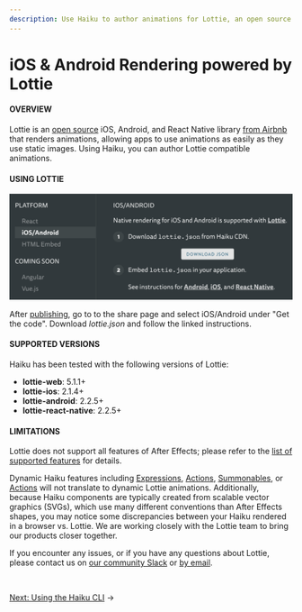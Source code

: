 ```yaml
---
description: Use Haiku to author animations for Lottie, an open source iOS, Android, and React Native library.
---
```


# iOS & Android Rendering powered by Lottie

#### OVERVIEW

Lottie is an [open source](https://github.com/airbnb/lottie-ios) iOS, Android, and React Native library [from Airbnb](https://airbnb.design/lottie/) that renders animations, allowing apps to use animations as easily as they use static images. Using Haiku, you can author Lottie compatible animations.


#### USING LOTTIE

![](/assets/lottie-json.png)

After [publishing](/embedding-and-using-haiku/publishing-and-embedding.md), go to to the share page and select iOS/Android under "Get the code". Download _lottie.json_ and follow the linked instructions.

#### SUPPORTED VERSIONS

Haiku has been tested with the following versions of Lottie:

- **lottie-web**: 5.1.1+
- **lottie-ios**: 2.1.4+
- **lottie-android**: 2.2.5+
- **lottie-react-native**: 2.2.5+

#### LIMITATIONS

Lottie does not support all features of After Effects; please refer to the [list of supported features](http://airbnb.io/lottie/supported-features.html) for details.

Dynamic Haiku features including [Expressions](../using-haiku/writing-expressions.md), [Actions](../using-haiku/defining-states.md), [Summonables](../using-haiku/summonables.md), or [Actions](../using-haiku/actions.md) will not translate to dynamic Lottie animations. Additionally, because Haiku components are typically created from scalable vector graphics (SVGs), which use many different conventions than After Effects shapes, you may notice some discrepancies between your Haiku rendered in a browser vs. Lottie. We are working closely with the Lottie team to bring our products closer together.

If you encounter any issues, or if you have any questions about Lottie, please contact us on [our community Slack](https://join.slack.com/t/haiku-community/shared_invite/enQtMjU0NzExMzQzMjIxLTA3NjgzZDYzYmNjYzcxNmUwY2NhMTE0YTE2OGVjZGE0MDhmNGIxOWUzOTk5OTI5MmQ0ZjA5MDAwNGY1Yjk1OTg) or [by email](mailto:contact@haiku.ai).

<br>

[Next: Using the Haiku CLI](/using-haiku/using-the-cli.md) &rarr;
